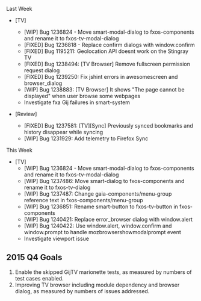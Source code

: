 Last Week

* [TV]
  - [WIP] Bug 1236824 - Move smart-modal-dialog to fxos-components and rename it to fxos-tv-modal-dialog
  - [FIXED] Bug 1236818 - Replace confirm dialogs with window.confirm
  - [FIXED] Bug 1195211: Geolocation API doesnt work on the Stingray TV
  - [FIXED] Bug 1238494: [TV Browser] Remove fullscreen permission request dialog
  - [FIXED] Bug 1239250: Fix jshint errors in awesomescreen and browser_dialog
  - [WIP] Bug 1238883: [TV Browser] It shows "The page cannot be displayed" when user browse some webpages
  - Investigate fxa Gij failures in smart-system

* [Review]
  - [FIXED] Bug 1237581: [TV][Sync] Previously synced bookmarks and history disappear while syncing
  - [WIP] Bug 1231929: Add telemetry to Firefox Sync

This Week

* [TV]
  - [WIP] Bug 1236824 - Move smart-modal-dialog to fxos-components and rename it to fxos-tv-modal-dialog
  - [WIP] Bug 1237486: Move smart-dialog to fxos-components and rename it to fxos-tv-dialog
  - [WIP] Bug 1237487: Change gaia-components/menu-group reference text in fxos-components/menu-group
  - [WIP] Bug 1236851: Rename smart-button to fxos-tv-button in fxos-components
  - [WIP] Bug 1240421: Replace error_browser dialog with window.alert
  - [WIP] Bug 1240422: Use window.alert, window.confirm and window.prompt to handle mozbrowsershowmodalprompt event
  - Investigate viewport issue

## 2015 Q4 Goals
1. Enable the skipped GijTV marionette tests, as measured by numbers of test cases enabled.
2. Improving TV browser including module dependency and browser dialog, as measured by numbers of issues addressed.
